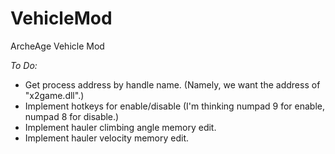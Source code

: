 # VehicleMod
ArcheAge Vehicle Mod

*To Do:*
- Get process address by handle name. (Namely, we want the address of "x2game.dll".)
- Implement hotkeys for enable/disable (I'm thinking numpad 9 for enable, numpad 8 for disable.)
- Implement hauler climbing angle memory edit.
- Implement hauler velocity memory edit.
